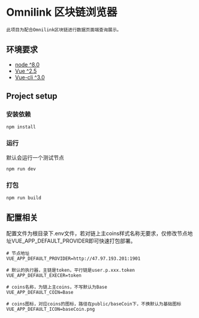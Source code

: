 # Omnilink 区块链浏览器
    此项目为配合Omnilink区块链进行数据页面端查询展示。

## 环境要求
- [node ^8.0](http://nodejs.cn/)
- [Vue ^2.5](https://cn.vuejs.org/)
- [Vue-cli ^3.0](https://cli.vuejs.org/zh/)

## Project setup

### 安装依赖
```
npm install
```

### 运行
默认会运行一个测试节点
```
npm run dev
```

### 打包
```
npm run build
```

## 配置相关

配置文件为根目录下.env文件，若对链上主coins样式名称无要求，仅修改节点地址VUE_APP_DEFAULT_PROVIDER即可快速打包部署。

```
# 节点地址
VUE_APP_DEFAULT_PROVIDER=http://47.97.193.201:1901

# 默认的执行器，主链是token，平行链是user.p.xxx.token
VUE_APP_DEFAULT_EXECER=token

# coins名称，为链上主coins，不写默认为Base
VUE_APP_DEFAULT_COIN=Base

# coins图标，对应coins的图标，路径在public/baseCoin下，不换默认为基础图标
VUE_APP_DEFAULT_ICON=baseCoin.png
```